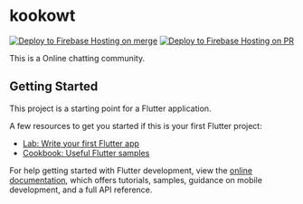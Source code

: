# kookowt
[![Deploy to Firebase Hosting on merge](https://github.com/theHandsomestNerd/chat_line/actions/workflows/firebase-hosting-merge.yml/badge.svg?branch=main)](https://github.com/theHandsomestNerd/chat_line/actions/workflows/firebase-hosting-merge.yml)
[![Deploy to Firebase Hosting on PR](https://github.com/theHandsomestNerd/chat_line/actions/workflows/firebase-hosting-pull-request.yml/badge.svg)](https://github.com/theHandsomestNerd/chat_line/actions/workflows/firebase-hosting-pull-request.yml)

This is a Online chatting community.

## Getting Started

This project is a starting point for a Flutter application.

A few resources to get you started if this is your first Flutter project:

- [Lab: Write your first Flutter app](https://docs.flutter.dev/get-started/codelab)
- [Cookbook: Useful Flutter samples](https://docs.flutter.dev/cookbook)

For help getting started with Flutter development, view the
[online documentation](https://docs.flutter.dev/), which offers tutorials,
samples, guidance on mobile development, and a full API reference.
